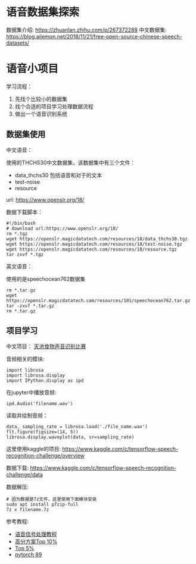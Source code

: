 # 语音数据集探索

数据集介绍: https://zhuanlan.zhihu.com/p/267372288
中文数据集: https://blog.ailemon.net/2018/11/21/free-open-source-chinese-speech-datasets/

# 语音小项目

学习流程：
1. 先找个比较小的数据集
2. 找个合适的项目学习处理数据流程
3. 做出一个语音识别系统

## 数据集使用

中文语音：

使用的THCHS30中文数据集，该数据集中有三个文件：

- data_thchs30 包括语音和对于的文本
- test-noise 
- resource

url: https://www.openslr.org/18/

数据下载脚本：

```
#!/bin/bash
# download url:https://www.openslr.org/18/
rm *.tgz
wget https://openslr.magicdatatech.com/resources/18/data_thchs30.tgz
wget https://openslr.magicdatatech.com/resources/18/test-noise.tgz
wget https://openslr.magicdatatech.com/resources/18/resource.tgz
tar zxvf *.tgz
```

英文语音：

使用的是speechocean762数据集

```
rm *.tar.gz
wget https://openslr.magicdatatech.com/resources/101/speechocean762.tar.gz
tar -zxvf *.tar.gz
rm *.tar.gz
```

## 项目学习

中文项目：
[天池食物声音识别比赛](https://tianchi.aliyun.com/notebook-ai/detail?spm=5176.12586969.1002.15.78ac14e9bi2nrr&postId=200941
)

音频相关的模块:

```
import librosa
import librosa.display
import IPython.display as ipd
```

在jupyter中播放音频:

```
ipd.Audio('filename.wav')
```

读取并绘制音频：

```
data, sampling_rate = librosa.load('./file_name.wav')
flt.figure(figsize=(14, 5))
librosa.display.waveplot(data, sr=sampling_rate)
```

这里使用kaggle的项目: https://www.kaggle.com/c/tensorflow-speech-recognition-challenge/overview

数据下载: https://www.kaggle.com/c/tensorflow-speech-recognition-challenge/data

数据解压:

```
# 因为数据是7z文件，这里使用下面模块安装
sudo apt install p7zip-full
7z x filename.7z
```

参考教程: 
- [语音信号处理教程](https://www.kaggle.com/davids1992/speech-representation-and-data-exploration/notebook) 
- [高分方案Top 10%](https://github.com/ace19-dev/tensorflow-speech-recognition-challenge) 
- [Top 5%](https://github.com/subho406/TF-Speech-Recognition-Challenge-Solution/tree/master/notebooks) 
- [pytorch 89](https://github.com/tugstugi/pytorch-speech-commands) 
